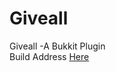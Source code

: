 # Giveall
Giveall -A Bukkit Plugin</br>
Build Address <a href="Http://www.hhxcmc.com:8080/">Here</a>
